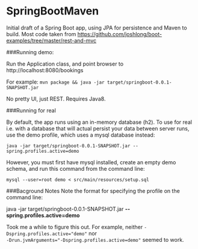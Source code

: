 SpringBootMaven
===============
Initial draft of a Spring Boot app, using JPA for persistence and Maven to build.
Most code taken from https://github.com/joshlong/boot-examples/tree/master/rest-and-mvc

###Running demo:

Run the Application class, and point browser to http://localhost:8080/bookings

For example:
`mvn package && java -jar target/springboot-0.0.1-SNAPSHOT.jar`

No pretty UI, just REST. Requires Java8.

###Running for real

By default, the app runs using an in-memory database (h2). To use for real i.e. with a database that will actual persist 
your data between server runs, use the demo profile, which uses a mysql database instead:

`java -jar target/springboot-0.0.1-SNAPSHOT.jar --spring.profiles.active=demo`

However, you must first have mysql installed, create an empty demo schema, and run this command from the command line:

`mysql --user=root demo < src/main/resources/setup.sql`

###Bacground Notes
Note the format for specifying the profile on the command line:

java -jar target/springboot-0.0.1-SNAPSHOT.jar **--spring.profiles.active=demo**

Took me a while to figure this out. For example, neither `-Dspring.profiles.active="demo"` nor  
`-Drun.jvmArguments="-Dspring.profiles.active=demo"` seemed to work.
  
  
  
  
